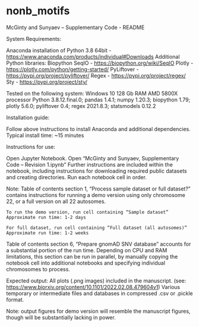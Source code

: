 # nonb_motifs

McGinty and Sunyaev – Supplementary Code -  README



System Requirements:

Anaconda installation of Python 3.8	64bit 
					- https://www.anaconda.com/products/individual#Downloads
Additional Python libraries:
	Biopython SeqIO		- https://biopython.org/wiki/SeqIO
	Plotly				- https://plotly.com/python/getting-started/
	PyLiftover			- https://pypi.org/project/pyliftover/
	Regex				- https://pypi.org/project/regex/
	Sty				- https://pypi.org/project/sty/

Tested on the following system:
Windows 10
128 Gb RAM
AMD 5800X processor
Python 3.8.12.final.0; pandas 1.4.1; numpy 1.20.3; biopython 1.79;
plotly 5.6.0; pyliftover 0.4; regex 2021.8.3; statsmodels 0.12.2


Installation guide:

Follow above instructions to install Anaconda and additional dependencies.
Typical install time: ~15 minutes


Instructions for use:

Open Jupyter Notebook.
Open “McGinty and Sunyaev, Supplementary Code – Revision 1.ipynb”
Further instructions are included within the notebook, including instructions for downloading required public datasets and creating directories.
Run each notebook cell in order.

Note: Table of contents section 1,  “Process sample dataset or full dataset?” contains instructions for running a demo version using only chromosome 22, or a full version on all 22 autosomes.

	To run the demo version, run cell containing “Sample dataset”
	Approximate run time: 1-2 days

	For full dataset, run cell containing “Full dataset (all autosomes)”
	Approximate run time: 1-2 weeks

Table of contents section 6, “Prepare gnomAD SNV database” accounts for a substantial portion of the run time. Depending on CPU and RAM limitations, this section can be run in parallel, by manually copying the notebook cell into additional notebooks and specifying individual chromosomes to process.


Expected output:
	All plots (.png images) included in the manuscript.
	     (see: https://www.biorxiv.org/content/10.1101/2022.02.08.479604v1)
	Various temporary or intermediate files and databases in compressed .csv or .pickle format.

Note: output figures for demo version will resemble the manuscript figures, though will be substantially lacking in power.
